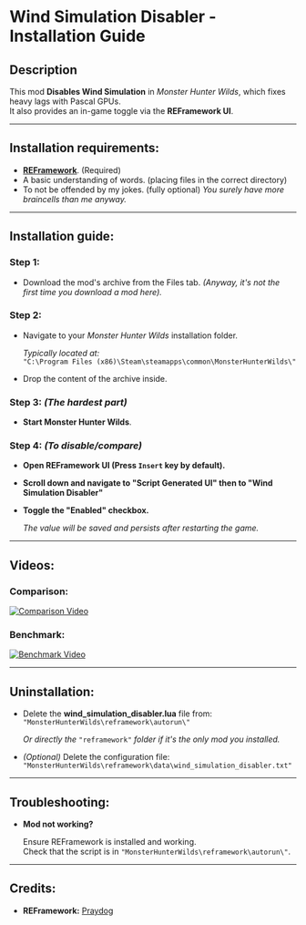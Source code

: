 # Wind Simulation Disabler - Installation Guide  

## Description  
This mod **Disables Wind Simulation** in *Monster Hunter Wilds*, which fixes heavy lags with Pascal GPUs.  
It also provides an in-game toggle via the **REFramework UI**.  

---  

## Installation requirements:  

- [**REFramework**](https://www.nexusmods.com/monsterhunterwilds/mods/93). (Required)  
- A basic understanding of words. (placing files in the correct directory)  
- To not be offended by my jokes. (fully optional) *You surely have more braincells than me anyway.*  

---  

## Installation guide:  

### Step 1:  
- Download the mod's archive from the Files tab. *(Anyway, it's not the first time you download a mod here).*  

### Step 2:  
- Navigate to your *Monster Hunter Wilds* installation folder.  

  *Typically located at:*  
  `"C:\Program Files (x86)\Steam\steamapps\common\MonsterHunterWilds\"`  

- Drop the content of the archive inside.  

### Step 3: *(The hardest part)*  
- **Start Monster Hunter Wilds**.  

### Step 4: *(To disable/compare)*  
- **Open REFramework UI (Press `Insert` key by default).**  
- **Scroll down and navigate to "Script Generated UI" then to "Wind Simulation Disabler"**  
- **Toggle the "Enabled" checkbox.**  

  *The value will be saved and persists after restarting the game.*  

---  

## Videos:  

### Comparison:  
[![Comparison Video](https://img.youtube.com/vi/It6TIwB-5LI/0.jpg)](https://www.youtube.com/watch?v=It6TIwB-5LI)  

### Benchmark:  
[![Benchmark Video](https://img.youtube.com/vi/f0q7qkqJiHY/0.jpg)](https://www.youtube.com/watch?v=f0q7qkqJiHY)  

---  

## Uninstallation:  

- Delete the **wind_simulation_disabler.lua** file from:  
  `"MonsterHunterWilds\reframework\autorun\"`  

  *Or directly the* `"reframework"` *folder if it's the only mod you installed.*  

- *(Optional)* Delete the configuration file:  
  `"MonsterHunterWilds\reframework\data\wind_simulation_disabler.txt"`  

---  

## Troubleshooting:  

- **Mod not working?**  

  Ensure REFramework is installed and working.  
  Check that the script is in `"MonsterHunterWilds\reframework\autorun\"`.  

---  

## Credits:  

- **REFramework:** [Praydog](https://github.com/praydog)  
